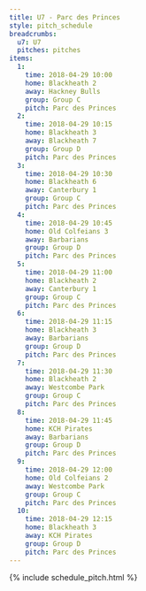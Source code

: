 ```yaml
---
title: U7 - Parc des Princes
style: pitch_schedule
breadcrumbs:
  u7: U7
  pitches: pitches
items:
  1:
    time: 2018-04-29 10:00
    home: Blackheath 2
    away: Hackney Bulls
    group: Group C
    pitch: Parc des Princes
  2:
    time: 2018-04-29 10:15
    home: Blackheath 3
    away: Blackheath 7
    group: Group D
    pitch: Parc des Princes
  3:
    time: 2018-04-29 10:30
    home: Blackheath 6
    away: Canterbury 1
    group: Group C
    pitch: Parc des Princes
  4:
    time: 2018-04-29 10:45
    home: Old Colfeians 3
    away: Barbarians
    group: Group D
    pitch: Parc des Princes
  5:
    time: 2018-04-29 11:00
    home: Blackheath 2
    away: Canterbury 1
    group: Group C
    pitch: Parc des Princes
  6:
    time: 2018-04-29 11:15
    home: Blackheath 3
    away: Barbarians
    group: Group D
    pitch: Parc des Princes
  7:
    time: 2018-04-29 11:30
    home: Blackheath 2
    away: Westcombe Park
    group: Group C
    pitch: Parc des Princes
  8:
    time: 2018-04-29 11:45
    home: KCH Pirates
    away: Barbarians
    group: Group D
    pitch: Parc des Princes
  9:
    time: 2018-04-29 12:00
    home: Old Colfeians 2
    away: Westcombe Park
    group: Group C
    pitch: Parc des Princes
  10:
    time: 2018-04-29 12:15
    home: Blackheath 3
    away: KCH Pirates
    group: Group D
    pitch: Parc des Princes
---
```


{% include schedule_pitch.html %}

